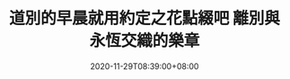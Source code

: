 ---
title: "道別的早晨就用約定之花點綴吧 離別與永恆交織的樂章"
date: 2020-11-29T08:39:00+08:00
draft: false

# post thumb
image: ""

# meta description
description: "身為擁有永恆生命的伊歐夫一族的子民瑪琪亞,因為一場人類發動的戰爭而迫使離開了原本的家園,意外的領養了一個人類的小孩艾瑞爾並踏上了尋找族人重建家園的旅途"

# taxonomies
categories: 
  - "電玩動漫"
tags:
  - "動漫電影"


# post type
type: "post"
---